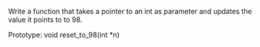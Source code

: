 Write a function that takes a pointer to an int as parameter and updates the value it points to to 98.

Prototype: void reset_to_98(int *n)
